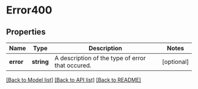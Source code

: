 # Error400

## Properties
Name | Type | Description | Notes
------------ | ------------- | ------------- | -------------
**error** | **string** | A description of the type of error that occured. | [optional] 

[[Back to Model list]](../README.md#documentation-for-models) [[Back to API list]](../README.md#documentation-for-api-endpoints) [[Back to README]](../README.md)


